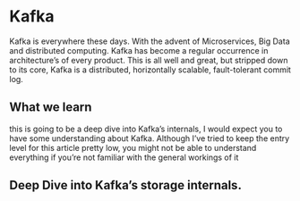 # Kafka
Kafka is everywhere these days. With the advent of Microservices, Big Data and distributed computing. Kafka has become a regular occurrence in architecture’s of every product. This is all well and great, but stripped down to its core, Kafka is a distributed, horizontally scalable, fault-tolerant commit log.

## What we learn
this is going to be a deep dive into Kafka’s internals, I would expect you to have some understanding about Kafka. Although I’ve tried to keep the entry level for this article pretty low, you might not be able to understand everything if you’re not familiar with the general workings of it


## Deep Dive into Kafka’s storage internals.



<!--stackedit_data:
eyJoaXN0b3J5IjpbLTIwNTQ0ODY2ODEsLTQ3MDQ1MjYwOCw2NT
A4OTgxOCwtMjA4ODc0NjYxMiwtMjA4ODc0NjYxMiwtMTE3MTky
ODQ1LDkzMzMwOTc4NywxMjE4NDc2NTA5LC0xNzM4NDE0MDMsLT
g4MTA0MjU2MSwtMjAxNDMyMjgzNSwtMzczMzI3NTQ3LDIzNjkx
ODQ0NSwtODUxMDgwODU1LC0xOTc1NjgxNTM0LC0yMDM1ODIwMz
Q2LC00NTM4NDYyNjQsLTE4MDgzMzExOTQsNjU5MjU2OTk2LDEx
OTYxMjIyMF19
-->